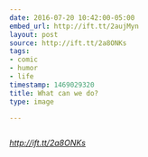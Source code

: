 ```yaml
---
date: 2016-07-20 10:42:00-05:00
embed_url: http://ift.tt/2aujMyn
layout: post
source: http://ift.tt/2a8ONKs
tags:
- comic
- humor
- life
timestamp: 1469029320
title: What can we do?
type: image

---
```

<img src="http://ift.tt/2aujMyn" alt="" />

<cite>http://ift.tt/2a8ONKs</cite>

